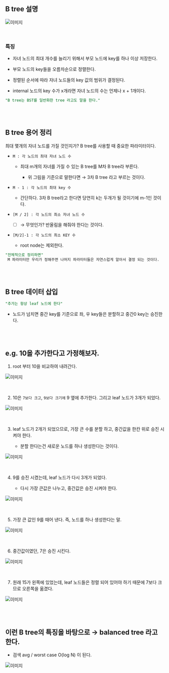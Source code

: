 ## B tree 설명

![이미지](/programming/img/입문488.PNG)

<br/>

### 특징

- 자녀 노드의 최대 개수를 늘리기 위해서 부모 노드에 key를 하나 이상 저장한다.

- 부모 노드의 key들을 오름차순으로 정렬한다.

- 정렬된 순서에 따라 자녀 노드들의 key 값의 범위가 결정된다.

- internal 노드의 key 수가 x개라면 자녀 노드의 수는 언제나 x + 1개이다.

```sql
"B tree는 BST를 일반화한 tree 라고도 말을 한다."
```

<br/><br/>

## B tree 용어 정리

최대 몇개의 자녀 노드를 가질 것인지가? B tree를 사용할 때 중요한 파라미터이다.

- `M : 각 노드의 최대 자녀 노드 수`

    - 최대 m개의 자녀를 가질 수 있는 B tree를 M차 B tree라 부른다.

        - 위 그림을 기준으로 말한다면 → 3차 B tree 라고 부르는 것이다.

- `M - 1 : 각 노드의 최대 key 수`

    - 간단하다. 3차 B tree라고 한다면 당연히 k는 두개가 될 것이기에 m-1인 것이다.

- `[M / 2] : 각 노드의 최소 자녀 노드 수`

    - [ ] → 무엇인가? 반올림을 해줘야 한다는 것이다.

- `[M/2]-1 : 각 노드의 최소 KEY 수`

    - root node는 제외한다.

```sql
"전체적으로 정리하면"
 M 파라미터만 우리가 정해주면 나머지 파라미터들은 자연스럽게 알아서 결정 되는 것이다.
```

<br/><br/>

## B tree 데이터 삽입

```sql
"추가는 항상 leaf 노드에 한다"
```

- 노드가 넘치면 중간 key를 기준으로 좌, 우 key들은 분할하고 중간0 key는 승진한다.

<br/><br/>

## e.g. 10을 추가한다고 가정해보자.

1. root 부터 10을 비교하여 내려간다.

![이미지](/programming/img/입문489.PNG)

<br/>

2. 10은 `7보다 크고`, `9보다 크기에` 9 옆에 추가한다. 그리고 leaf 노드가 3개가 되었다.

![이미지](/programming/img/입문490.PNG)

<br/>

3. leaf 노드가 2개가 되었으므로, 가장 큰 수를 분할 하고, 중간값을 한칸 위로 승진 시켜야 한다.

    - 분할 한다는건 새로운 노드를 하나 생성한다는 것이다.

![이미지](/programming/img/입문491.PNG)

<br/>

4. 9를 승진 시켰는데, leaf 노드가 다시 3개가 되었다.

    - 다시 가장 큰값은 나누고, 중간값은 승진 시켜야 한다.

![이미지](/programming/img/입문492.PNG)

<br/>

5. 가장 큰 값인 9를 때어 낸다. 즉, 노드를 하나 생성한다는 말.

![이미지](/programming/img/입문493.PNG)

<br/>

6. 중간값이였던, 7은 승진 시킨다.

![이미지](/programming/img/입문494.PNG)

<br/>

7. 원래 15가 왼쪽에 있었는데, leaf 노드들은 정렬 되어 있어야 하기 때문에 7보다 크므로 오른쪽을 옮겼다.
    

![이미지](/programming/img/입문495.PNG)

<br/><br/>

## 이런 B tree의 특징을 바탕으로 → balanced tree 라고 한다.

- 검색 avg / worst case O(log N) 이 된다.

![이미지](/programming/img/입문496.PNG)